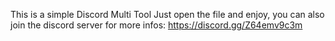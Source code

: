 This is a simple Discord Multi Tool
Just open the file and enjoy, you can also join the discord server for more infos: https://discord.gg/Z64emv9c3m
